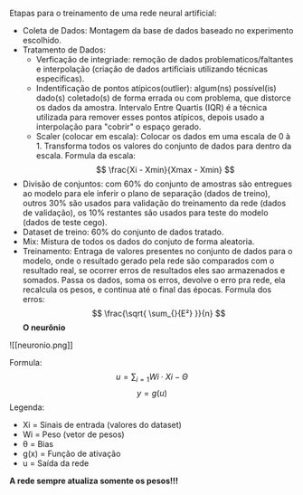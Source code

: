 Etapas para o treinamento de uma rede neural artificial:
- Coleta de Dados: Montagem da base de dados baseado no experimento escolhido.
- Tratamento de Dados:
	- Verficação de integriade: remoção de dados problematicos/faltantes e interpolação (criação de dados artificiais utilizando técnicas especificas).
	- Indentificação de pontos atípicos(outlier): algum(ns) possível(is) dado(s) coletado(s) de forma errada ou com problema, que distorce os dados da amostra. Intervalo Entre Quartis (IQR) é a técnica utilizada para remover esses pontos atípicos, depois usado a interpolação para "cobrir" o espaço gerado.
	- Scaler (colocar em escala): Colocar os dados em uma escala de 0 à 1. Transforma todos os valores do conjunto de dados para dentro da escala.
	Formula da escala:
		$$
\frac{Xi - Xmin}{Xmax - Xmin}
$$
- Divisão de conjuntos: com 60% do conjunto de amostras são entregues ao modelo para ele inferir o plano de separação (dados de treino), outros 30% são usados para validação do treinamento da rede (dados de validação), os 10% restantes são usados para teste do modelo (dados de teste cego).
- Dataset de treino: 60% do conjunto de dados tratado.
- Mix: Mistura de todos os dados do conjuto de forma aleatoria.
- Treinamento: Entraga de valores presentes no conjunto de dados para o modelo, onde o resultado gerado pela rede são comparados com o resultado real, se ocorrer erros de resultados eles sao armazenados e somados. Passa os dados, soma os erros, devolve o erro pra rede, ela recalcula os pesos, e continua até o final das épocas.
Formula dos erros:
$$
\frac{\sqrt{ \sum_{}{E²} }}{n}
$$
**O neurônio**

![[neuronio.png]]

Formula:
$$
u = \sum_{i=1}{Wi \cdot Xi - \Theta}
$$
$$
y = g(u)
$$
Legenda:
- Xi = Sinais de entrada (valores do dataset)
- Wi = Peso (vetor de pesos)
- θ = Bias
- g(x) = Função de ativação
- u = Saída da rede

**A rede sempre atualiza somente os pesos!!!**

